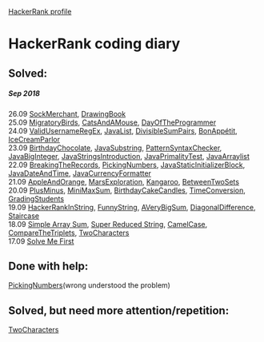 [HackerRank profile](https://www.hackerrank.com/weozUA)  

HackerRank coding diary
=====  
Solved:
------
##### Sep 2018
26.09    [SockMerchant](https://www.hackerrank.com/challenges/sock-merchant/problem),
         [DrawingBook](https://www.hackerrank.com/challenges/drawing-book/problem)  
25.09    [MigratoryBirds](https://www.hackerrank.com/challenges/migratory-birds/problem),
         [CatsAndAMouse](https://www.hackerrank.com/challenges/cats-and-a-mouse/problem),
         [DayOfTheProgrammer](https://www.hackerrank.com/challenges/day-of-the-programmer/problem)  
24.09    [ValidUsernameRegEx](https://www.hackerrank.com/challenges/valid-username-checker/problem),
         [JavaList](https://www.hackerrank.com/challenges/java-list/problem),
         [DivisibleSumPairs](https://www.hackerrank.com/challenges/divisible-sum-pairs/problem),
         [BonAppétit](https://www.hackerrank.com/challenges/bon-appetit/problem),
         [IceCreamParlor](https://www.hackerrank.com/challenges/icecream-parlor/problem)  
23.09    [BirthdayChocolate](https://www.hackerrank.com/challenges/the-birthday-bar/problem), 
         [JavaSubstring](https://www.hackerrank.com/challenges/java-substring/problem), 
         [PatternSyntaxChecker](https://www.hackerrank.com/challenges/pattern-syntax-checker/problem),
         [JavaBigInteger](https://www.hackerrank.com/challenges/java-biginteger/problem),
         [JavaStringsIntroduction](https://www.hackerrank.com/challenges/java-strings-introduction/problem),
         [JavaPrimalityTest](https://www.hackerrank.com/challenges/java-primality-test/problem),
         [JavaArraylist](https://www.hackerrank.com/challenges/java-arraylist/problem)  
22.09    [BreakingTheRecords](https://www.hackerrank.com/challenges/breaking-best-and-worst-records/problem), 
         [PickingNumbers](https://www.hackerrank.com/challenges/picking-numbers/problem),
         [JavaStaticInitializerBlock](https://www.hackerrank.com/challenges/java-static-initializer-block/problem),
         [JavaDateAndTime](https://www.hackerrank.com/challenges/java-date-and-time/problem),
         [JavaCurrencyFormatter](https://www.hackerrank.com/challenges/java-currency-formatter/problem)  
21.09    [AppleAndOrange](https://www.hackerrank.com/challenges/apple-and-orange/problem),
         [MarsExploration](https://www.hackerrank.com/challenges/mars-exploration/problem),
         [Kangaroo](https://www.hackerrank.com/challenges/kangaroo/problem),
         [BetweenTwoSets](https://www.hackerrank.com/challenges/between-two-sets/problem)  
20.09    [PlusMinus](https://www.hackerrank.com/challenges/plus-minus/problem), 
         [MiniMaxSum](https://www.hackerrank.com/challenges/mini-max-sum/problem),
         [BirthdayCakeCandles](https://www.hackerrank.com/challenges/birthday-cake-candles/problem),
         [TimeConversion](ttps://www.hackerrank.com/challenges/time-conversion/problem),
         [GradingStudents](https://www.hackerrank.com/challenges/grading/problem)  
19.09    [HackerRankInString](https://www.hackerrank.com/challenges/hackerrank-in-a-string/problem),
         [FunnyString](https://www.hackerrank.com/challenges/funny-string/problem),
         [AVeryBigSum](https://www.hackerrank.com/challenges/a-very-big-sum/problem),
         [DiagonalDifference](https://www.hackerrank.com/challenges/diagonal-difference/problem),
         [Staircase](https://www.hackerrank.com/challenges/staircase/problem)  
18.09    [Simple Array Sum](https://www.hackerrank.com/challenges/simple-array-sum/problem),
         [Super Reduced String](https://www.hackerrank.com/challenges/reduced-string/problem),
         [CamelCase](https://www.hackerrank.com/challenges/camelcase/problem), 
         [CompareTheTriplets](https://www.hackerrank.com/challenges/compare-the-triplets/problem),
         [TwoCharacters](https://www.hackerrank.com/challenges/two-characters/problem)  
17.09    [Solve Me First](https://www.hackerrank.com/challenges/solve-me-first/problem)  
         

Done with help:
------
[PickingNumbers](https://www.hackerrank.com/challenges/picking-numbers/problem)(wrong understood the problem)  

Solved, but need more attention/repetition:
------
[TwoCharacters](https://www.hackerrank.com/challenges/two-characters/problem)